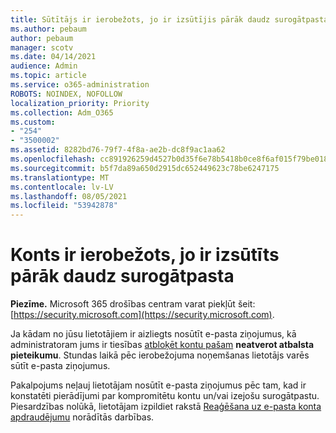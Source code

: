 ```yaml
---
title: Sūtītājs ir ierobežots, jo ir izsūtījis pārāk daudz surogātpasta
ms.author: pebaum
author: pebaum
manager: scotv
ms.date: 04/14/2021
audience: Admin
ms.topic: article
ms.service: o365-administration
ROBOTS: NOINDEX, NOFOLLOW
localization_priority: Priority
ms.collection: Adm_O365
ms.custom:
- "254"
- "3500002"
ms.assetid: 8282bd76-79f7-4f8a-ae2b-dc8f9ac1aa62
ms.openlocfilehash: cc891926259d4527b0d35f6e78b5418b0ce8f6af015f79be01866ffe088704c7
ms.sourcegitcommit: b5f7da89a650d2915dc652449623c78be6247175
ms.translationtype: MT
ms.contentlocale: lv-LV
ms.lasthandoff: 08/05/2021
ms.locfileid: "53942878"
---
```

# <a name="account-is-restricted-for-sending-too-much-spam"></a>Konts ir ierobežots, jo ir izsūtīts pārāk daudz surogātpasta

**Piezīme.** Microsoft 365 drošības centram varat piekļūt šeit: [https://security.microsoft.com](https://security.microsoft.com).

Ja kādam no jūsu lietotājiem ir aizliegts nosūtīt e-pasta ziņojumus, kā administratoram jums ir tiesības [atbloķēt kontu pašam](https://security.microsoft.com/?hash=/restrictedusers) **neatverot atbalsta pieteikumu**. Stundas laikā pēc ierobežojuma noņemšanas lietotājs varēs sūtīt e-pasta ziņojumus.

Pakalpojums neļauj lietotājam nosūtīt e-pasta ziņojumus pēc tam, kad ir konstatēti pierādījumi par kompromitētu kontu un/vai izejošu surogātpastu. Piesardzības nolūkā, lietotājam izpildiet rakstā [Reaģēšana uz e-pasta konta apdraudējumu](https://docs.microsoft.com/microsoft-365/security/office-365-security/responding-to-a-compromised-email-account) norādītās darbības.
